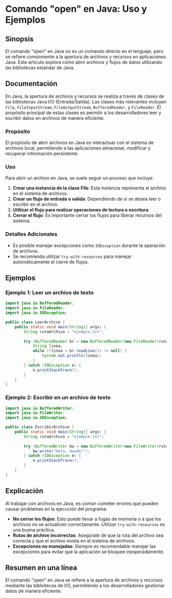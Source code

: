 <!--
Meta Description: # Comando "open" en Java: Uso y Ejemplos ## Sinopsis El comando "open" en Java no es un comando directo en el lenguaje, pero se refiere comúnmente a l...
Meta Keywords: java, archivos, archivo, las, que
-->

# Comando "open" en Java: Uso y Ejemplos

## Sinopsis
El comando "open" en Java no es un comando directo en el lenguaje, pero se refiere comúnmente a la apertura de archivos y recursos en aplicaciones Java. Este artículo explora cómo abrir archivos y flujos de datos utilizando las bibliotecas estándar de Java.

## Documentación
En Java, la apertura de archivos y recursos se realiza a través de clases de las bibliotecas Java I/O (Entrada/Salida). Las clases más relevantes incluyen `File`, `FileInputStream`, `FileOutputStream`, `BufferedReader`, y `FileReader`. El propósito principal de estas clases es permitir a los desarrolladores leer y escribir datos en archivos de manera eficiente.

### Propósito
El propósito de abrir archivos en Java es interactuar con el sistema de archivos local, permitiendo a las aplicaciones almacenar, modificar y recuperar información persistente.

### Uso
Para abrir un archivo en Java, se suele seguir un proceso que incluye:

1. **Crear una instancia de la clase File**: Esta instancia representa el archivo en el sistema de archivos.
2. **Crear un flujo de entrada o salida**: Dependiendo de si se desea leer o escribir en el archivo.
3. **Utilizar el flujo para realizar operaciones de lectura o escritura**.
4. **Cerrar el flujo**: Es importante cerrar los flujos para liberar recursos del sistema.

### Detalles Adicionales
- Es posible manejar excepciones como `IOException` durante la operación de archivos.
- Se recomienda utilizar `try-with-resources` para manejar automáticamente el cierre de flujos.

## Ejemplos

### Ejemplo 1: Leer un archivo de texto
```java
import java.io.BufferedReader;
import java.io.FileReader;
import java.io.IOException;

public class LeerArchivo {
    public static void main(String[] args) {
        String rutaArchivo = "ejemplo.txt";
        
        try (BufferedReader br = new BufferedReader(new FileReader(rutaArchivo))) {
            String linea;
            while ((linea = br.readLine()) != null) {
                System.out.println(linea);
            }
        } catch (IOException e) {
            e.printStackTrace();
        }
    }
}
```

### Ejemplo 2: Escribir en un archivo de texto
```java
import java.io.BufferedWriter;
import java.io.FileWriter;
import java.io.IOException;

public class EscribirArchivo {
    public static void main(String[] args) {
        String rutaArchivo = "ejemplo.txt";
        
        try (BufferedWriter bw = new BufferedWriter(new FileWriter(rutaArchivo))) {
            bw.write("Hola, mundo!");
        } catch (IOException e) {
            e.printStackTrace();
        }
    }
}
```

## Explicación
Al trabajar con archivos en Java, es común cometer errores que pueden causar problemas en la ejecución del programa:

- **No cerrar los flujos**: Esto puede llevar a fugas de memoria o a que los archivos no se actualicen correctamente. Utilizar `try-with-resources` es una buena práctica.
- **Rutas de archivo incorrectas**: Asegúrate de que la ruta del archivo sea correcta y que el archivo exista en el sistema de archivos.
- **Excepciones no manejadas**: Siempre es recomendable manejar las excepciones para evitar que la aplicación se bloquee inesperadamente.

## Resumen en una línea
El comando "open" en Java se refiere a la apertura de archivos y recursos mediante las bibliotecas de I/O, permitiendo a los desarrolladores gestionar datos de manera eficiente.